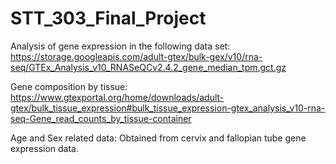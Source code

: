 # STT_303_Final_Project
Analysis of gene expression in the following data set:
https://storage.googleapis.com/adult-gtex/bulk-gex/v10/rna-seq/GTEx_Analysis_v10_RNASeQCv2.4.2_gene_median_tpm.gct.gz

Gene composition by tissue:
https://www.gtexportal.org/home/downloads/adult-gtex/bulk_tissue_expression#bulk_tissue_expression-gtex_analysis_v10-rna-seq-Gene_read_counts_by_tissue-container

Age and Sex related data:
Obtained from cervix and fallopian tube gene expression data.

